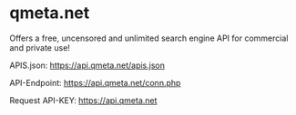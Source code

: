 # qmeta.net
Offers a free, uncensored and unlimited search engine API for commercial and private use!

APIS.json: https://api.qmeta.net/apis.json

API-Endpoint: https://api.qmeta.net/conn.php

Request API-KEY: https://api.qmeta.net
